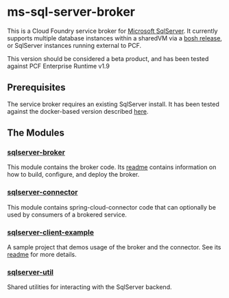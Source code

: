 # ms-sql-server-broker
This is a Cloud Foundry service broker for [Microsoft SqlServer](https://www.microsoft.com/en-us/sql-server/sql-server-2016). It currently supports multiple database instances within a sharedVM via a [bosh release](https://github.com/cf-platform-eng/ms-sql-server-bosh-release), or SqlServer instances running external to PCF.

This version should be considered a beta product, and has been tested against PCF Enterprise Runtime v1.9

## Prerequisites
The service broker requires an existing SqlServer install. It has been tested against the docker-based version described [here](https://docs.microsoft.com/en-us/sql/linux/quickstart-install-connect-docker).

## The Modules
### [sqlserver-broker](https://github.com/cf-platform-eng/ms-sql-server-broker/tree/master/sqlserver-broker)
This module contains the broker code. Its [readme](https://github.com/cf-platform-eng/ms-sql-server-broker/blob/master/sqlserver-broker/README.md) contains information on how to build, configure, and deploy the broker.

### [sqlserver-connector](https://github.com/cf-platform-eng/ms-sql-server-broker/tree/master/sqlserver-connector)
This module contains spring-cloud-connector code that can optionally be used by consumers of a brokered service.

### [sqlserver-client-example](https://github.com/cf-platform-eng/ms-sql-server-broker/tree/master/sqlserver-client-example)
A sample project that demos usage of the broker and the connector. See its [readme](https://github.com/cf-platform-eng/ms-sql-server-broker/blob/master/sqlserver-client-example/README.md) for more details.
 
### [sqlserver-util](https://github.com/cf-platform-eng/ms-sql-server-broker/tree/master/sqlserver-util)
Shared utilities for interacting with the SqlServer backend.
